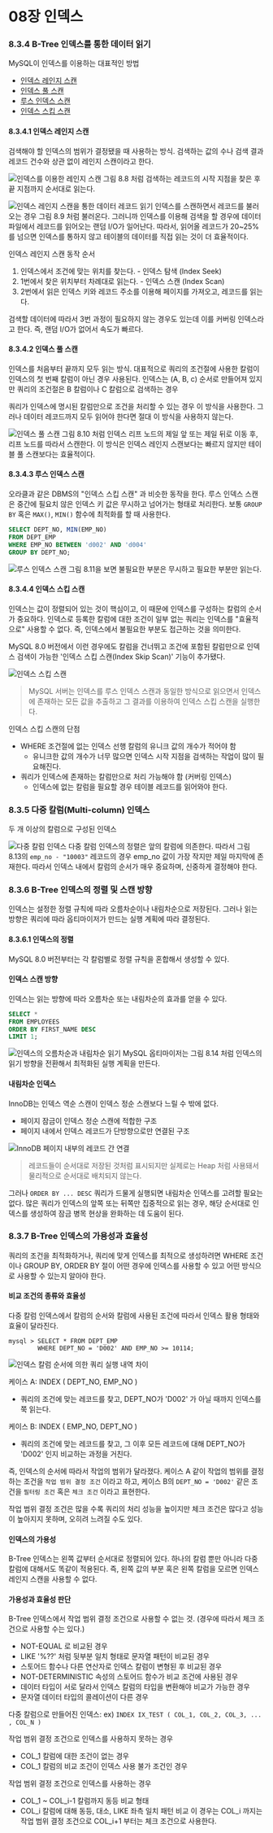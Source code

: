 # 08장 인덱스

### 8.3.4 B-Tree 인덱스를 통한 데이터 읽기

MySQL이 인덱스를 이용하는 대표적인 방법
- [인덱스 레인지 스캔](#8341-인덱스-레인지-스캔)
- [인덱스 풀 스캔](#8342-인덱스-풀-스캔)
- [루스 인덱스 스캔](#8343-루스-인덱스-스캔)
- [인덱스 스킵 스캔](#8344-인덱스-스킵-스캔)

#### 8.3.4.1 인덱스 레인지 스캔
검색해야 할 인덱스의 범위가 결정됐을 때 사용하는 방식. 검색하는 값의 수나 검색 결과 레코드 건수와 상관 없이 레인지 스캔이라고 한다.

![인덱스를 이용한 레인지 스캔](./images/8-8.png)
그림 8.8 처럼 검색하는 레코드의 시작 지점을 찾은 후 끝 지점까지 순서대로 읽는다.

![인덱스 레인지 스캔을 통한 데이터 레코드 읽기](./images/8-9.png)
인덱스를 스캔하면서 레코드를 불러오는 경우 그림 8.9 처럼 불러온다. 그러니까 인덱스를 이용해 검색을 할 경우에 데이터 파일에서 레코드를 읽어오는 랜덤 I/O가 일어난다. 따라서, 읽어올 레코드가 20~25%를 넘으면 인덱스를 통하지 않고 테이블의 데이터를 직접 읽는 것이 더 효율적이다.

인덱스 레인지 스캔 동작 순서
1. 인덱스에서 조건에 맞는 위치를 찾는다. - 인덱스 탐색 (Index Seek)
2. 1번에서 찾은 위치부터 차례대로 읽는다. - 인덱스 스캔 (Index Scan)
3. 2번에서 읽은 인덱스 키와 레코드 주소를 이용해 페이지를 가져오고, 레코드를 읽는다.

검색할 데이터에 따라서 3번 과정이 필요하지 않는 경우도 있는데 이를 커버링 인덱스라고 한다. 즉, 랜덤 I/O가 없어서 속도가 빠르다.

#### 8.3.4.2 인덱스 풀 스캔
인덱스를 처음부터 끝까지 모두 읽는 방식. 대표적으로 쿼리의 조건절에 사용한 칼럼이 인덱스의 첫 번째 칼럼이 아닌 경우 사용된다. 인덱스는 (A, B, c) 순서로 만들어져 있지만 쿼리의 조건절은 B 칼럼이나 C 칼럼으로 검색하는 경우

쿼리가 인덱스에 명시된 칼럼만으로 조건을 처리할 수 있는 경우 이 방식을 사용한다. 그러나 데이터 레코드까지 모두 읽어야 한다면 절대 이 방식을 사용하지 않는다.

![인덱스 풀 스캔](./images/8-10.png)
그림 8.10 처럼 인덱스 리프 노드의 제일 앞 또는 제일 뒤로 이동 후, 리프 노드를 따라서 스캔한다. 이 방식은 인덱스 레인지 스캔보다는 빠르지 않지만 테이블 풀 스캔보다는 효율적이다.

#### 8.3.4.3 루스 인덱스 스캔
오라클과 같은 DBMS의 "인덱스 스킵 스캔" 과 비슷한 동작을 한다. 루스 인덱스 스캔은 중간에 필요치 않은 인덱스 키 값은 무시하고 넘어가는 형태로 처리한다. 보통 `GROUP BY` 혹은 `MAX()`, `MIN()` 함수에 최적화를 할 때 사용한다.

```sql
SELECT DEPT_NO, MIN(EMP_NO)
FROM DEPT_EMP
WHERE EMP_NO BETWEEN 'd002' AND 'd004'
GROUP BY DEPT_NO;
```

![루스 인덱스 스캔](./images/8-11.png)
그림 8.11을 보면 불필요한 부분은 무시하고 필요한 부분만 읽는다.

#### 8.3.4.4 인덱스 스킵 스캔
인덱스는 값이 정렬되어 있는 것이 핵심이고, 이 때문에 인덱스를 구성하는 칼럼의 순서가 중요하다. 인덱스로 등록한 칼럼에 대한 조건이 일부 없는 쿼리는 인덱스를 "효율적으로" 사용할 수 없다. 즉, 인덱스에서 불필요한 부분도 접근하는 것을 의미한다.

MySQL 8.0 버전에서 이런 경우에도 칼럼을 건너뛰고 조건에 포함된 칼럼만으로 인덱스 검색이 가능한 '인덱스 스킵 스캔(Index Skip Scan)' 기능이 추가됐다.

![인덱스 스킵 스캔](./images/8-12.png)
> MySQL 서버는 인덱스를 루스 인덱스 스캔과 동일한 방식으로 읽으면서 인덱스에 존재하는 모든 값을 추출하고 그 결과를 이용하여 인덱스 스킵 스캔을 실행한다.

인덱스 스킵 스캔의 단점
- WHERE 조건절에 없는 인덱스 선행 칼럼의 유니크 값의 개수가 적어야 함
    - 유니크한 값의 개수가 너무 많으면 인덱스 시작 지점을 검색하는 작업이 많이 필요해진다.
- 쿼리가 인덱스에 존재하는 칼럼만으로 처리 가능해야 함 (커버링 인덱스)
    - 인덱스에 없는 칼럼을 필요할 경우 테이블 레코드를 읽어와야 한다.

### 8.3.5 다중 칼럼(Multi-column) 인덱스
두 개 이상의 칼럼으로 구성된 인덱스

![다중 칼럼 인덱스](./images/8-13.png)
다중 칼럼 인덱스의 정렬은 앞의 칼럼에 의존한다. 따라서 그림 8.13의 `emp_no - "10003"` 레코드의 경우 emp_no 값이 가장 작지만 제일 마지막에 존재한다. 따라서 인덱스 내에서 칼럼의 순서가 매우 중요하며, 신중하게 결정해야 한다.

### 8.3.6 B-Tree 인덱스의 정렬 및 스캔 방향
인덱스는 설정한 정렬 규칙에 따라 오름차순이나 내림차순으로 저장된다. 그러나 읽는 방향은 쿼리에 따라 옵티마이저가 만드는 실행 계획에 따라 결정된다.

#### 8.3.6.1 인덱스의 정렬
MySQL 8.0 버전부터는 각 칼럼별로 정렬 규칙을 혼합해서 생성할 수 있다.

#### __인덱스 스캔 방향__
인덱스는 읽는 방향에 따라 오름차순 또는 내림차순의 효과를 얻을 수 있다.

```sql
SELECT *
FROM EMPLOYEES
ORDER BY FIRST_NAME DESC
LIMIT 1;
```

![인덱스의 오름차순과 내림차순 읽기](./images/8-14.png)
MySQL 옵티마이저는 그림 8.14 처럼 인덱스의 읽기 방향을 전환해서 최적화된 실행 계획을 만든다.

#### __내림차순 인덱스__
InnoDB는 인덱스 역순 스캔이 인덱스 정순 스캔보다 느릴 수 밖에 없다.
- 페이지 잠금이 인덱스 정순 스캔에 적합한 구조
- 페이지 내에서 인덱스 레코드가 단방향으로만 연결된 구조

![InnoDB 페이지 내부의 레코드 간 연결](./images/8-16.png)
> 레코드들이 순서대로 저장된 것처럼 표시되지만 실제로는 Heap 처럼 사용돼서 물리적으로 순서대로 배치되지 않는다.

그러나 `ORDER BY ... DESC` 쿼리가 드물게 실행되면 내림차순 인덱스를 고려할 필요는 없다. 많은 쿼리가 인덱스의 앞쪽 또는 뒤쪽만 집중적으로 읽는 경우, 해당 순서대로 인덱스를 생성하여 잠금 병목 현상을 완화하는 데 도움이 된다.

### 8.3.7 B-Tree 인덱스의 가용성과 효율성

쿼리의 조건을 최적화하거나, 쿼리에 맞게 인덱스를 최적으로 생성하려면 WHERE 조건이나 GROUP BY, ORDER BY 절이 어떤 경우에 인덱스를
사용할 수 있고 어떤 방식으로 사용할 수 있는지 알아야 한다.

#### __비교 조건의 종류와 효율성__

다중 칼럼 인덱스에서 칼럼의 순서와 칼럼에 사용된 조건에 따라서 인덱스 활용 형태와 효율이 달라진다.

```roomsql
mysql > SELECT * FROM DEPT_EMP
        WHERE DEPT_NO = 'D002' AND EMP_NO >= 10114;
```

![인덱스 칼럼 순서에 의한 쿼리 실행 내역 차이](./images/8-17.png)

케이스 A: INDEX ( DEPT_NO, EMP_NO )
- 쿼리의 조건에 맞는 레코드를 찾고, DEPT_NO가 'D002' 가 아닐 때까지 인덱스를 쭉 읽는다.

케이스 B: INDEX ( EMP_NO, DEPT_NO )
- 쿼리의 조건에 맞는 레코드를 찾고, 그 이후 모든 레코드에 대해 DEPT_NO가 'D002' 인지 비교하는 과정을 거친다.

즉, 인덱스의 순서에 따라서 작업의 범위가 달라졌다. 케이스 A 같이 작업의 범위를 결정하는 조건을 `작업 범위 결정 조건` 이라고 하고,
케이스 B의 `DEPT_NO = 'D002'` 같은 조건을 `필터링 조건` 혹은 `체크 조건` 이라고 표현한다.

작업 범위 결정 조건은 많을 수록 쿼리의 처리 성능을 높이지만 체크 조건은 많다고 성능이 높아지지 못하며, 오히려 느려질 수도 있다.

#### __인덱스의 가용성__

B-Tree 인덱스는 왼쪽 값부터 순서대로 정렬되어 있다. 하나의 칼럼 뿐만 아니라 다중 칼럼에 대해서도 똑같이 적용된다.
즉, 왼쪽 값의 부분 혹은 왼쪽 칼럼을 모르면 인덱스 레인지 스캔을 사용할 수 없다.

#### __가용성과 효율성 판단__

B-Tree 인덱스에서 작업 범위 결정 조건으로 사용할 수 없는 것. (경우에 따라서 체크 조건으로 사용할 수는 있다.)
- NOT-EQUAL 로 비교된 경우
- LIKE '%??' 처럼 뒷부분 일치 형태로 문자열 패턴이 비교된 경우
- 스토어드 함수나 다른 연산자로 인덱스 칼럼이 변형된 후 비교된 경우
- NOT-DETERMINISTIC 속성의 스토어드 함수가 비교 조건에 사용된 경우
- 데이터 타입이 서로 달라서 인덱스 칼럼의 타입을 변환해야 비교가 가능한 경우
- 문자열 데이터 타입의 콜레이션이 다른 경우

다중 칼럼으로 만들어진 인덱스: ex) `INDEX IX_TEST ( COL_1, COL_2, COL_3, ... , COL_N )`

작업 범위 결정 조건으로 인덱스를 사용하지 못하는 경우
- COL_1 칼럼에 대한 조건이 없는 경우
- COL_1 칼럼의 비교 조건이 인덱스 사용 불가 조건인 경우

작업 범위 결정 조건으로 인덱스를 사용하는 경우
- COL_1 ~ COL_i-1 칼럼까지 동등 비교 형태
- COL_i 칼럼에 대해 동등, 대소, LIKE 좌측 일치 패턴 비교
이 경우는 COL_i 까지는 작업 범위 결정 조건으로 COL_i+1 부터는 체크 조건으로 사용한다.

